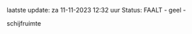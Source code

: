 laatste update: 
za 11-11-2023 12:32   uur 
Status: FAALT - geel - 
<div class="service Y">schijfruimte</div>